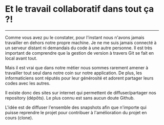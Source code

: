 # Et le travail collaboratif dans tout ça ?!
<hr />
  Comme vous avez pu le constater, pour l'instant nous n'avons jamais travailler en dehors notre propre machine. Je ne me suis jamais connecté à un serveur distant ni demandais du code à une autre personne. Il est très important de comprendre que la gestion de version à travers Git se fait en local avant tout.

  Mais il est vrai que dans notre métier nous sommes rarement amener à travailler tout seul dans notre coin sur notre application. De plus, les informaticiens sont réputés pour leur générosité et adorent partager leurs codes avec les autres.

  Il existe donc des sites sur internet qui permettent de diffuser/partager nos repository (dépôts). Le plus connu est sans aucun doute Github.

  L'idée est de diffuser l'ensemble des snapshots afin que n'importe qui puisse reprendre le projet pour contribuer à l'amélioration du projet en cours (clone).
